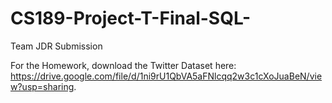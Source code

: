 # CS189-Project-T-Final-SQL-
Team JDR Submission

For the Homework, download the Twitter Dataset here: https://drive.google.com/file/d/1ni9rU1QbVA5aFNlcqq2w3c1cXoJuaBeN/view?usp=sharing. 
